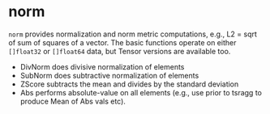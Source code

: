 # norm

`norm` provides normalization and norm metric computations, e.g., L2 = sqrt of sum of squares of a vector.  The basic functions operate on either `[]float32` or `[]float64` data, but Tensor versions are available too.

* DivNorm does divisive normalization of elements
* SubNorm does subtractive normalization of elements
* ZScore subtracts the mean and divides by the standard deviation
* Abs performs absolute-value on all elements (e.g., use prior to tsragg to produce Mean of Abs vals etc).


